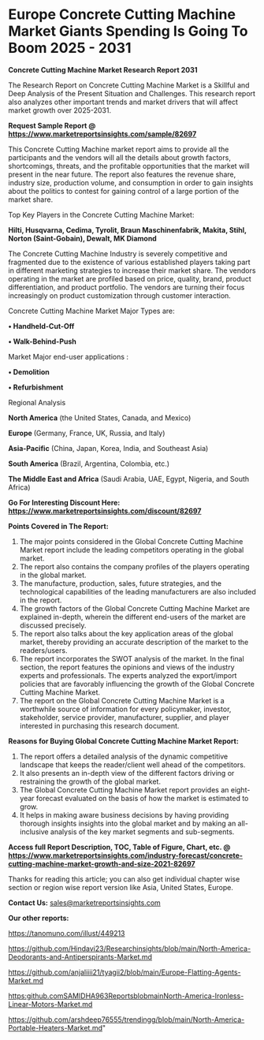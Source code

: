 # Europe Concrete Cutting Machine Market Giants Spending Is Going To Boom 2025 - 2031

<strong>Concrete Cutting Machine Market Research Report 2031</strong>

The Research Report on Concrete Cutting Machine Market is a Skillful and Deep Analysis of the Present Situation and Challenges. This research report also analyzes other important trends and market drivers that will affect market growth over 2025-2031.

<strong>Request Sample Report @ <a href=https://www.marketreportsinsights.com/sample/82697>https://www.marketreportsinsights.com/sample/82697</a></strong>

This Concrete Cutting Machine market report aims to provide all the participants and the vendors will all the details about growth factors, shortcomings, threats, and the profitable opportunities that the market will present in the near future. The report also features the revenue share, industry size, production volume, and consumption in order to gain insights about the politics to contest for gaining control of a large portion of the market share.

Top Key Players in the Concrete Cutting Machine Market:

<strong>Hilti, Husqvarna, Cedima, Tyrolit, Braun Maschinenfabrik, Makita, Stihl, Norton (Saint-Gobain), Dewalt, MK Diamond</strong>

The Concrete Cutting Machine Industry is severely competitive and fragmented due to the existence of various established players taking part in different marketing strategies to increase their market share. The vendors operating in the market are profiled based on price, quality, brand, product differentiation, and product portfolio. The vendors are turning their focus increasingly on product customization through customer interaction.

Concrete Cutting Machine Market Major Types are:

<strong>• Handheld-Cut-Off

• Walk-Behind-Push</strong>

Market Major end-user applications :

<strong>• Demolition

• Refurbishment</strong>

Regional Analysis

</u><strong><b>North America</b></strong> (the United States, Canada, and Mexico)

<strong><b>Europe </b></strong>(Germany, France, UK, Russia, and Italy)

<strong><b>Asia-Pacific</b></strong> (China, Japan, Korea, India, and Southeast Asia)

<strong><b>South America</b></strong> (Brazil, Argentina, Colombia, etc.)

<strong><b>The Middle East and Africa</b></strong> (Saudi Arabia, UAE, Egypt, Nigeria, and South Africa)

<strong>Go For Interesting Discount Here: <a href=https://www.marketreportsinsights.com/discount/82697>https://www.marketreportsinsights.com/discount/82697</a></strong>

<strong>Points Covered in The Report:</strong>
<ol>
  <li>The major points considered in the Global Concrete Cutting Machine Market report include the leading competitors operating in the global market.</li>
  <li>The report also contains the company profiles of the players operating in the global market.</li>
  <li>The manufacture, production, sales, future strategies, and the technological capabilities of the leading manufacturers are also included in the report.</li>
  <li>The growth factors of the Global Concrete Cutting Machine Market are explained in-depth, wherein the different end-users of the market are discussed precisely.</li>
  <li>The report also talks about the key application areas of the global market, thereby providing an accurate description of the market to the readers/users.</li>
  <li>The report incorporates the SWOT analysis of the market. In the final section, the report features the opinions and views of the industry experts and professionals. The experts analyzed the export/import policies that are favorably influencing the growth of the Global Concrete Cutting Machine Market.</li>
  <li>The report on the Global Concrete Cutting Machine Market is a worthwhile source of information for every policymaker, investor, stakeholder, service provider, manufacturer, supplier, and player interested in purchasing this research document.</li>
</ol>
<strong>Reasons for Buying Global Concrete Cutting Machine Market Report:</strong>

<ol>
  <li>The report offers a detailed analysis of the dynamic competitive landscape that keeps the reader/client well ahead of the competitors.</li>
  <li>It also presents an in-depth view of the different factors driving or restraining the growth of the global market.</li>
  <li>The Global Concrete Cutting Machine Market report provides an eight-year forecast evaluated on the basis of how the market is estimated to grow.</li>
  <li>It helps in making aware business decisions by having providing thorough insights insights into the global market and by making an all-inclusive analysis of the key market segments and sub-segments.</li>
</ol>
<strong>Access full Report Description, TOC, Table of Figure, Chart, etc. @ <a href=https://www.marketreportsinsights.com/industry-forecast/concrete-cutting-machine-market-growth-and-size-2021-82697>https://www.marketreportsinsights.com/industry-forecast/concrete-cutting-machine-market-growth-and-size-2021-82697</a></strong>


Thanks for reading this article; you can also get individual chapter wise section or region wise report version like Asia, United States, Europe.

<strong>Contact Us:</strong>
sales@marketreportsinsights.com

<strong>Our other reports:</strong>

<a href=https://tanomuno.com/illust/449213>https://tanomuno.com/illust/449213</a>

<a href=https://github.com/Hindavi23/Researchinsights/blob/main/North-America-Deodorants-and-Antiperspirants-Market.md>https://github.com/Hindavi23/Researchinsights/blob/main/North-America-Deodorants-and-Antiperspirants-Market.md</a>

<a href=https://github.com/anjaliiii21/tyagii2/blob/main/Europe-Flatting-Agents-Market.md>https://github.com/anjaliiii21/tyagii2/blob/main/Europe-Flatting-Agents-Market.md</a>

<a href=https:github.comSAMIDHA963ReportsblobmainNorth-America-Ironless-Linear-Motors-Market.md>https:github.comSAMIDHA963ReportsblobmainNorth-America-Ironless-Linear-Motors-Market.md</a>

<a href=https://github.com/arshdeep76555/trendingg/blob/main/North-America-Portable-Heaters-Market.md>https://github.com/arshdeep76555/trendingg/blob/main/North-America-Portable-Heaters-Market.md</a>"
